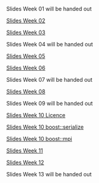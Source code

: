 Slides Week 01 will be handed out

[Slides Week 02](pt2_hs15_week02.pdf)

[Slides Week 03](pt2_hs15_week03.pdf)

Slides Week 04 will be handed out

[Slides Week 05](pt2_hs15_week05.pdf)

[Slides Week 06](pt2_hs15_week06.pdf)

Slides Week 07 will be handed out

[Slides Week 08](pt2_hs15_week08.pdf)

Slides Week 09 will be handed out

[Slides Week 10 Licence](pt2_hs15_week10/pt2_hs15_week10_licensing.pdf)

[Slides Week 10 boost::serialize](pt2_hs15_week10/pt2_hs15_week10_serialize.pdf)

[Slides Week 10 boost::mpi](pt2_hs15_week10/pt2_hs15_week10_mpi.pdf)

[Slides Week 11](pt2_hs15_week11.pdf)

[Slides Week 12](pt2_hs15_week12.pdf)

Slides Week 13 will be handed out
